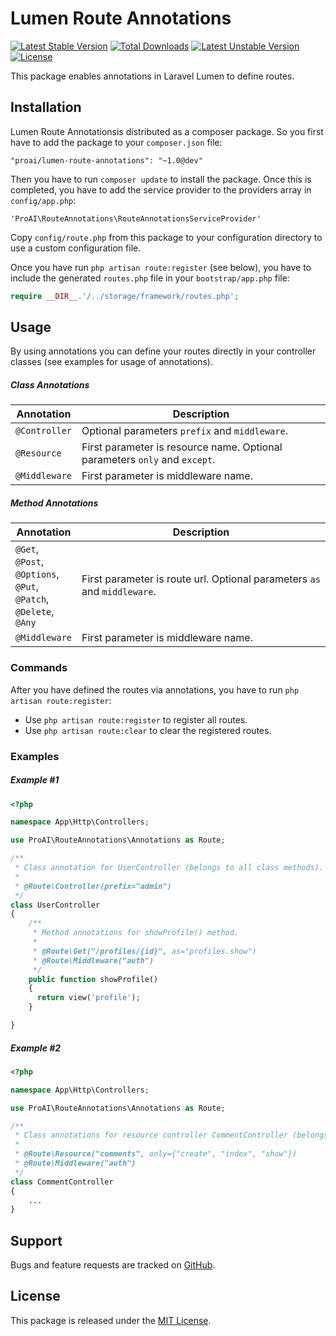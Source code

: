 # Lumen Route Annotations

[![Latest Stable Version](https://poser.pugx.org/proai/lumen-route-annotations/v/stable)](https://packagist.org/packages/proai/lumen-route-annotations) [![Total Downloads](https://poser.pugx.org/proai/lumen-route-annotations/downloads)](https://packagist.org/packages/proai/lumen-route-annotations) [![Latest Unstable Version](https://poser.pugx.org/proai/lumen-route-annotations/v/unstable)](https://packagist.org/packages/proai/lumen-route-annotations) [![License](https://poser.pugx.org/proai/lumen-route-annotations/license)](https://packagist.org/packages/proai/lumen-route-annotations)

This package enables annotations in Laravel Lumen to define routes.

## Installation

Lumen Route Annotationsis distributed as a composer package. So you first have to add the package to your `composer.json` file:

```
"proai/lumen-route-annotations": "~1.0@dev"
```

Then you have to run `composer update` to install the package. Once this is completed, you have to add the service provider to the providers array in `config/app.php`:

```
'ProAI\RouteAnnotations\RouteAnnotationsServiceProvider'
```

Copy `config/route.php` from this package to your configuration directory to use a custom configuration file.

Once you have run `php artisan route:register` (see below), you have to include the generated `routes.php` file in your `bootstrap/app.php` file:

```php
require __DIR__.'/../storage/framework/routes.php';
```

## Usage

By using annotations you can define your routes directly in your controller classes (see examples for usage of annotations).

##### Class Annotations

Annotation | Description
--- | ---
`@Controller` | Optional parameters `prefix` and `middleware`.
`@Resource` | First parameter is resource name. Optional parameters `only` and `except`.
`@Middleware` | First parameter is middleware name.

##### Method Annotations

Annotation | Description
--- | ---
`@Get`,<br>`@Post`,<br>`@Options`,<br>`@Put`,<br>`@Patch`,<br>`@Delete`,<br>`@Any` | First parameter is route url. Optional parameters `as` and `middleware`.
`@Middleware` | First parameter is middleware name.

### Commands

After you have defined the routes via annotations, you have to run `php artisan route:register`:

* Use `php artisan route:register` to register all routes.
* Use `php artisan route:clear` to clear the registered routes.

### Examples

##### Example #1

```php
<?php

namespace App\Http\Controllers;

use ProAI\RouteAnnotations\Annotations as Route;

/**
 * Class annotation for UserController (belongs to all class methods).
 *
 * @Route\Controller(prefix="admin")
 */
class UserController
{
    /**
     * Method annotations for showProfile() method.
     *
     * @Route\Get("/profiles/{id}", as="profiles.show")
     * @Route\Middleware("auth")
     */
    public function showProfile()
    {
      return view('profile');
    }

}
```

##### Example #2

```php
<?php

namespace App\Http\Controllers;

use ProAI\RouteAnnotations\Annotations as Route;

/**
 * Class annotations for resource controller CommentController (belongs to all class methods).
 *
 * @Route\Resource("comments", only={"create", "index", "show"})
 * @Route\Middleware("auth")
 */
class CommentController
{
    ...
}
```

## Support

Bugs and feature requests are tracked on [GitHub](https://github.com/proai/lumen-route-annotations/issues).

## License

This package is released under the [MIT License](LICENSE).
